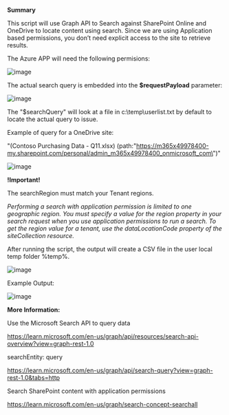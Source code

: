 **Summary**

This script will use Graph API to Search against SharePoint Online and OneDrive to locate content using search. Since we are using Application based permissions, you don’t need explicit access to the site to retrieve results.

The Azure APP will need the following permisions:


![image](https://github.com/user-attachments/assets/7624bdb6-62b4-4b9c-ad02-0ca58cd0fc8d)

The actual search query is embedded into the **$requestPayload** parameter:


![image](https://github.com/user-attachments/assets/32748983-e0b1-493f-9b59-67ee7206839e)


The  "$searchQuery" will look at a file in c:\temp\userlist.txt by default to locate the actual query to issue.

Example of query for a OneDrive site:

"(Contoso Purchasing Data - Q11.xlsx) (path:\"https://m365x49978400-my.sharepoint.com/personal/admin_m365x49978400_onmicrosoft_com\")"

![image](https://github.com/user-attachments/assets/afc3eeaf-56ed-4afb-93e0-e31feb989bbb)


**!Important!**

The searchRegion must match your Tenant regions.

_Performing a search with application permission is limited to one geographic region. You must specify a value for the region property in your search request when you use application permissions to run a search. To get the region value for a tenant, use the dataLocationCode property of the siteCollection resource._


After running the script, the output will create a CSV file in the user local temp folder %temp%.

![image](https://github.com/user-attachments/assets/7a383b28-3beb-459f-b3d2-ee822b819501)


Example Output:

![image](https://github.com/user-attachments/assets/e071d9ef-cd77-4476-9921-1d9f2d571ee2)


**More Information:**

Use the Microsoft Search API to query data

https://learn.microsoft.com/en-us/graph/api/resources/search-api-overview?view=graph-rest-1.0

searchEntity: query

https://learn.microsoft.com/en-us/graph/api/search-query?view=graph-rest-1.0&tabs=http

Search SharePoint content with application permissions

https://learn.microsoft.com/en-us/graph/search-concept-searchall
